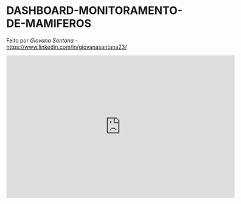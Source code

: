 # DASHBOARD-MONITORAMENTO-DE-MAMIFEROS

Feito por *Giovana Santana* - <https://www.linkedin.com/in/giovanasantana23/>

<iframe title="Medidor aguas estuarinas" width="600" height="373.5" src="https://app.powerbi.com/view?r=eyJrIjoiNmQwMGQ5MzMtYjA3Zi00OGVlLWIzOWEtMjYxY2JkMDE4MmRkIiwidCI6IjBlMzkyZmY3LTU5ZjktNGE0OS04NTZmLTdkM2I4YWM4YTUxYSJ9" frameborder="0" allowFullScreen="true"></iframe>
